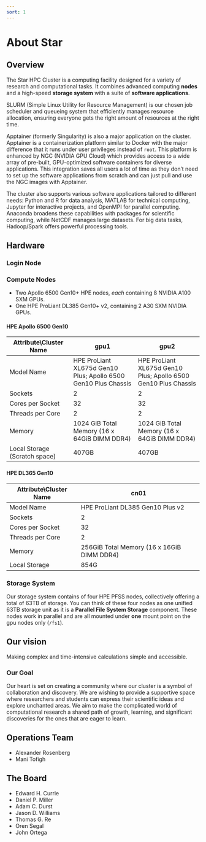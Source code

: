 ```yaml
---
sort: 1
---
```


# About Star

## Overview

The Star HPC Cluster is a computing facility designed for a variety of research and computational tasks. It combines advanced computing **nodes** and a high-speed **storage system** with a suite of **software applications**.

SLURM (Simple Linux Utility for Resource Management) is our chosen job scheduler and queueing system that efficiently manages resource allocation, ensuring everyone gets the right amount of resources at the right time. 

Apptainer (formerly Singularity) is also a major application on the cluster. Apptainer is a containerization platform similar to Docker with the major difference that it runs under user privileges instead of `root`. This platform is enhanced by NGC (NVIDIA GPU Cloud) which provides access to a wide array of pre-built, GPU-optimized software containers for diverse applications. This integration saves all users a lot of time as they don’t need to set up the software applications from scratch and can just pull and use the NGC images with Apptainer.

The cluster also supports various software applications tailored to different needs: Python and R for data analysis, MATLAB for technical computing, Jupyter for interactive projects, and OpenMPI for parallel computing. Anaconda broadens these capabilities with packages for scientific computing, while NetCDF manages large datasets. For big data tasks, Hadoop/Spark offers powerful processing tools.


## Hardware

### Login Node

### Compute Nodes

* Two Apollo 6500 Gen10+ HPE nodes, *each* containing 8 NVIDIA A100 SXM GPUs. 
* One HPE ProLiant DL385 Gen10+ v2, containing 2 A30 SXM NVIDIA GPUs.

#### HPE Apollo 6500 Gen10

| Attribute\Cluster Name          | gpu1                             | gpu2                             |
|------------------------|----------------------------------|----------------------------------|
| Model Name             | HPE ProLiant XL675d Gen10 Plus; Apollo 6500 Gen10 Plus Chassis | HPE ProLiant XL675d Gen10 Plus; Apollo 6500 Gen10 Plus Chassis |
| Sockets                | 2                                | 2                                |
| Cores per Socket       | 32                               | 32                               |
| Threads per Core       | 2                                | 2                                |
| Memory                 | 1024 GiB Total Memory (16 x 64GiB DIMM DDR4) | 1024 GiB Total Memory (16 x 64GiB DIMM DDR4) |
| Local Storage (Scratch space) | 407GB                       | 407GB                       |


#### HPE DL365 Gen10

| Attribute\Cluster Name              | cn01                                      |
|------------------------|-------------------------------------------|
| Model Name             | HPE ProLiant DL385 Gen10 Plus v2          |
| Sockets                | 2                                         |
| Cores per Socket       | 32                                        |
| Threads per Core       | 2                                         |
| Memory                 | 256GiB Total Memory (16 x 16GiB DIMM DDR4)|
| Local Storage          | 854G                                      |

### Storage System
Our storage system contains of four HPE PFSS nodes, collectively offering a total of 63TB of storage. You can think of these four nodes as one unified 63TB storage unit as it is a **Parallel File System Storage** component. These nodes work in parallel and are all mounted under **one** mount point on the gpu nodes only (`/fs1`).

## Our vision

Making complex and time-intensive calculations simple and accessible.

### Our Goal

Our heart is set on creating a community where our cluster is a symbol of collaboration and discovery. We are wishing to provide a supportive space where researchers and students can express their scientific ideas and explore unchanted areas. We aim to make the complicated world of computational research a shared path of growth, learning, and significant discoveries for the ones that are eager to learn.


## Operations Team

* Alexander Rosenberg
* Mani Tofigh


## The Board

* Edward H. Currie
* Daniel P. Miller
* Adam C. Durst
* Jason D. Williams
* Thomas G. Re
* Oren Segal
* John Ortega
